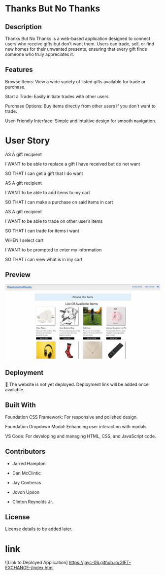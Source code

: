 # Thanks But No Thanks

## Description

Thanks But No Thanks is a web-based application designed to connect users who receive gifts but don’t want them. Users can trade, sell, or find new homes for their unwanted presents, ensuring that every gift finds someone who truly appreciates it.

## Features

Browse Items: View a wide variety of listed gifts available for trade or purchase.

Start a Trade: Easily initiate trades with other users.

Purchase Options: Buy items directly from other users if you don't want to trade.

User-Friendly Interface: Simple and intuitive design for smooth navigation.

 # User Story

AS A gift recipient

I WANT to be able to replace a gift I have received but do not want

SO THAT I can get a gift that I do want

AS A gift recipient

I WANT to be able to add items to my cart

SO THAT I can make a purchase on said items in cart

AS A gift recipient

I WANT to be able to trade on other user’s items

SO THAT I can trade for items i want 

WHEN I select cart

I WANT to be prompted to enter my information

SO THAT i can view what is in my cart

## Preview

![App Screenshot](./Assets/images/README%20Screenshot.png)

## Deployment

🚧 The website is not yet deployed. Deployment link will be added once available.

## Built With

Foundation CSS Framework: For responsive and polished design.

Foundation Dropdown Modal: Enhancing user interaction with modals.

VS Code: For developing and managing HTML, CSS, and JavaScript code.

## Contributors

- Jarred Hampton

- Dan McClintic

- Jay Contreras

- Jovon Upson

- Clinton Reynolds Jr.

## License

License details to be added later.

# link
![Link to Deployed Application] https://jayc-06.github.io/GIFT-EXCHANGE-/index.html